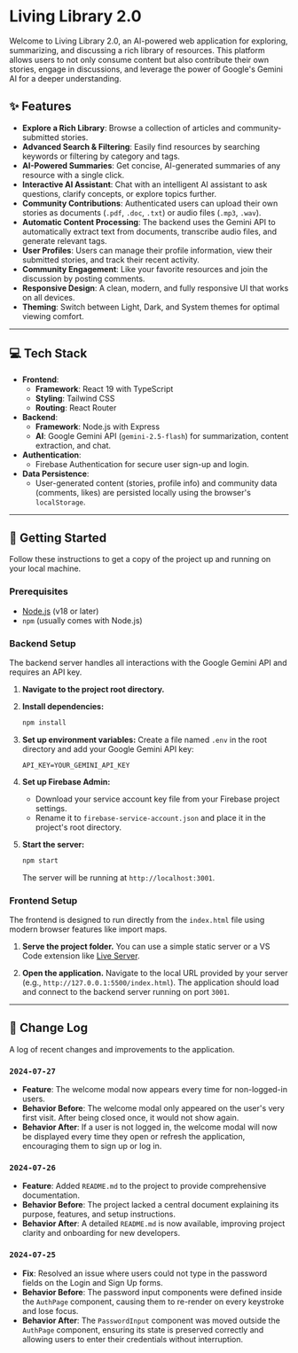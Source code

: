 
# Living Library 2.0

Welcome to Living Library 2.0, an AI-powered web application for exploring, summarizing, and discussing a rich library of resources. This platform allows users to not only consume content but also contribute their own stories, engage in discussions, and leverage the power of Google's Gemini AI for a deeper understanding.

## ✨ Features

- **Explore a Rich Library**: Browse a collection of articles and community-submitted stories.
- **Advanced Search & Filtering**: Easily find resources by searching keywords or filtering by category and tags.
- **AI-Powered Summaries**: Get concise, AI-generated summaries of any resource with a single click.
- **Interactive AI Assistant**: Chat with an intelligent AI assistant to ask questions, clarify concepts, or explore topics further.
- **Community Contributions**: Authenticated users can upload their own stories as documents (`.pdf`, `.doc`, `.txt`) or audio files (`.mp3`, `.wav`).
- **Automatic Content Processing**: The backend uses the Gemini API to automatically extract text from documents, transcribe audio files, and generate relevant tags.
- **User Profiles**: Users can manage their profile information, view their submitted stories, and track their recent activity.
- **Community Engagement**: Like your favorite resources and join the discussion by posting comments.
- **Responsive Design**: A clean, modern, and fully responsive UI that works on all devices.
- **Theming**: Switch between Light, Dark, and System themes for optimal viewing comfort.

---

## 💻 Tech Stack

- **Frontend**:
  - **Framework**: React 19 with TypeScript
  - **Styling**: Tailwind CSS
  - **Routing**: React Router
- **Backend**:
  - **Framework**: Node.js with Express
  - **AI**: Google Gemini API (`gemini-2.5-flash`) for summarization, content extraction, and chat.
- **Authentication**:
  - Firebase Authentication for secure user sign-up and login.
- **Data Persistence**:
  - User-generated content (stories, profile info) and community data (comments, likes) are persisted locally using the browser's `localStorage`.

---

## 🚀 Getting Started

Follow these instructions to get a copy of the project up and running on your local machine.

### Prerequisites

- [Node.js](https://nodejs.org/) (v18 or later)
- `npm` (usually comes with Node.js)

### Backend Setup

The backend server handles all interactions with the Google Gemini API and requires an API key.

1.  **Navigate to the project root directory.**

2.  **Install dependencies:**
    ```bash
    npm install
    ```

3.  **Set up environment variables:**
    Create a file named `.env` in the root directory and add your Google Gemini API key:
    ```
    API_KEY=YOUR_GEMINI_API_KEY
    ```

4.  **Set up Firebase Admin:**
    - Download your service account key file from your Firebase project settings.
    - Rename it to `firebase-service-account.json` and place it in the project's root directory.

5.  **Start the server:**
    ```bash
    npm start
    ```
    The server will be running at `http://localhost:3001`.

### Frontend Setup

The frontend is designed to run directly from the `index.html` file using modern browser features like import maps.

1.  **Serve the project folder.**
    You can use a simple static server or a VS Code extension like [Live Server](https://marketplace.visualstudio.com/items?itemName=ritwickdey.LiveServer).

2.  **Open the application.**
    Navigate to the local URL provided by your server (e.g., `http://127.0.0.1:5500/index.html`). The application should load and connect to the backend server running on port `3001`.

---

## 📝 Change Log

A log of recent changes and improvements to the application.

### `2024-07-27`
- **Feature**: The welcome modal now appears every time for non-logged-in users.
- **Behavior Before**: The welcome modal only appeared on the user's very first visit. After being closed once, it would not show again.
- **Behavior After**: If a user is not logged in, the welcome modal will now be displayed every time they open or refresh the application, encouraging them to sign up or log in.

### `2024-07-26`
- **Feature**: Added `README.md` to the project to provide comprehensive documentation.
- **Behavior Before**: The project lacked a central document explaining its purpose, features, and setup instructions.
- **Behavior After**: A detailed `README.md` is now available, improving project clarity and onboarding for new developers.

### `2024-07-25`
- **Fix**: Resolved an issue where users could not type in the password fields on the Login and Sign Up forms.
- **Behavior Before**: The password input components were defined inside the `AuthPage` component, causing them to re-render on every keystroke and lose focus.
- **Behavior After**: The `PasswordInput` component was moved outside the `AuthPage` component, ensuring its state is preserved correctly and allowing users to enter their credentials without interruption.